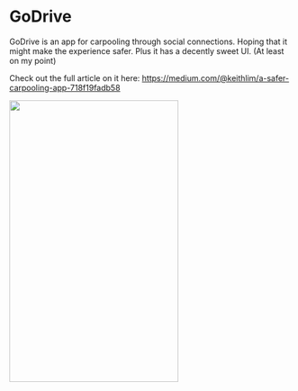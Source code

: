 # GoDrive

GoDrive is an app for carpooling through social connections. Hoping that it might make the experience safer.
Plus it has a decently sweet UI. (At least on my point)

Check out the full article on it here:
https://medium.com/@keithlim/a-safer-carpooling-app-718f19fadb58

<img src="https://github.com/k3ithl1m/godrive/raw/master/media/godrive1.gif" width="300" height="500" />
